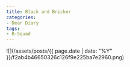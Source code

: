 ```yaml
---
title: Black and Bricker
categories:
- Dear Diary
tags:
- B-Squad
---
```


![](/assets/posts/{{ page.date | date: "%Y" }}/f2ab4b46650326c126f9e225ba7e2960.png)
